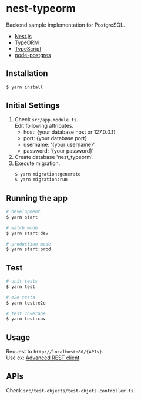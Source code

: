# nest-typeorm

Backend sample implementation for PostgreSQL.

- [Nest.js](https://nestjs.com/)
- [TypeORM](https://typeorm.io/#/)
- [TypeScript](https://www.typescriptlang.org/)
- [node-postgres](https://node-postgres.com/)

## Installation

```bash
$ yarn install
```

## Initial Settings

1. Check `src/app.module.ts`.  
   Edit following attributes.
   - host: {your database host or 127.0.0.1}
   - port: {your database port}
   - username: '{your username}'
   - password: '{your password}'
1. Create database 'nest_typeorm'.
1. Execute migration.
   ```bash
   $ yarn migration:generate
   $ yarn migration:run
   ```

## Running the app

```bash
# development
$ yarn start

# watch mode
$ yarn start:dev

# production mode
$ yarn start:prod
```

## Test

```bash
# unit tests
$ yarn test

# e2e tests
$ yarn test:e2e

# test coverage
$ yarn test:cov
```

## Usage

Request to `http://localhost:80/{APIs}`.  
Use ex:
[Advanced REST client](https://chrome.google.com/webstore/detail/advanced-rest-client/hgmloofddffdnphfgcellkdfbfbjeloo/details).

## APIs

Check `src/test-objects/test-objets.controller.ts`.
